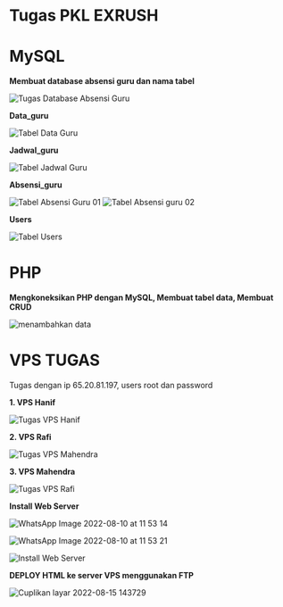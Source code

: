 # Tugas PKL EXRUSH

# MySQL
**Membuat database absensi guru dan nama tabel**

![Tugas Database Absensi Guru](https://user-images.githubusercontent.com/107165333/184466396-e82bbcc9-069e-489b-85d3-8e4faab83503.jpeg)

**Data_guru**

![Tabel Data Guru](https://user-images.githubusercontent.com/107165333/184466272-4c85042e-2eeb-4c5e-af6d-4c46bcf0ef0f.jpeg)

**Jadwal_guru**

![Tabel Jadwal Guru](https://user-images.githubusercontent.com/107165333/184466288-7cc73d08-fcfb-4745-9e04-6b276d9a422d.jpeg)

**Absensi_guru**

![Tabel Absensi Guru 01](https://user-images.githubusercontent.com/107165333/184466296-3f4a1324-3eec-428a-9407-6227ad8eb358.jpeg)
![Tabel Absensi guru 02](https://user-images.githubusercontent.com/107165333/184466318-e91eef34-9afe-4a9e-88bf-bcb709bb5189.jpeg)

**Users**

![Tabel Users](https://user-images.githubusercontent.com/107165333/184466330-5cf0a093-6fc3-4989-88d6-17f32f92f629.jpeg)

# PHP 
**Mengkoneksikan PHP dengan MySQL, Membuat tabel data, Membuat CRUD**

![menambahkan data](https://user-images.githubusercontent.com/107165333/184466834-c685e551-5f95-45bf-abed-adb43d227d71.png)

# VPS TUGAS
Tugas dengan ip 65.20.81.197, users root dan password

**1. VPS Hanif**

![Tugas VPS Hanif](https://user-images.githubusercontent.com/107165333/183583716-ccdd6bd6-4f42-4800-ab8d-74987df9c662.png)

**2. VPS Rafi**

![Tugas VPS Mahendra](https://user-images.githubusercontent.com/107165333/183583745-8f6e365f-6ea9-4a57-9b73-296b069a0a54.jpeg)

**3. VPS Mahendra**

![Tugas VPS Rafi](https://user-images.githubusercontent.com/107165333/183583778-8534941b-5394-4bd1-afe6-1715442fc621.png)

**Install Web Server**

![WhatsApp Image 2022-08-10 at 11 53 14](https://user-images.githubusercontent.com/107165333/183818935-6777b992-1ce9-42a0-8517-ef67a1436eb6.jpeg)

![WhatsApp Image 2022-08-10 at 11 53 21](https://user-images.githubusercontent.com/107165333/183819010-1621d55b-6488-4474-8303-9ec2678aa5f1.jpeg)

![Install Web Server](https://user-images.githubusercontent.com/107165333/183818841-b8f9c8c0-ee05-4d98-9c07-b4b59ae70383.png)

**DEPLOY HTML ke server VPS menggunakan FTP**

![Cuplikan layar 2022-08-15 143729](https://user-images.githubusercontent.com/107165333/184597421-674aa2dd-87f0-4eeb-afbd-ebe2a823ad4e.png)
